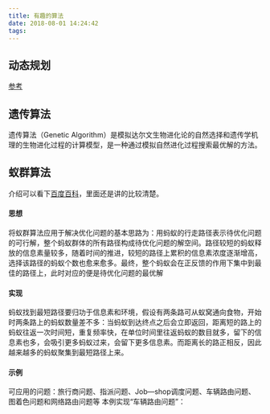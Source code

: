 ```yaml
---
title: 有趣的算法
date: 2018-08-01 14:24:42
tags:
---
```


## 动态规划
[参考](http://www.hawstein.com/posts/dp-novice-to-advanced.html)


## 遗传算法
遗传算法（Genetic Algorithm）是模拟达尔文生物进化论的自然选择和遗传学机理的生物进化过程的计算模型，是一种通过模拟自然进化过程搜索最优解的方法。

## 蚁群算法
介绍可以看下[百度百科](https://baike.baidu.com/item/%E8%9A%81%E7%BE%A4%E7%AE%97%E6%B3%95/9646604?fr=aladdin)，里面还是讲的比较清楚。
#### 思想
将蚁群算法应用于解决优化问题的基本思路为：用蚂蚁的行走路径表示待优化问题的可行解，整个蚂蚁群体的所有路径构成待优化问题的解空间。路径较短的蚂蚁释放的信息素量较多，随着时间的推进，较短的路径上累积的信息素浓度逐渐增高，选择该路径的蚂蚁个数也愈来愈多。最终，整个蚂蚁会在正反馈的作用下集中到最佳的路径上，此时对应的便是待优化问题的最优解
#### 实现
蚂蚁找到最短路径要归功于信息素和环境，假设有两条路可从蚁窝通向食物，开始时两条路上的蚂蚁数量差不多：当蚂蚁到达终点之后会立即返回，距离短的路上的蚂蚁往返一次时间短，重复频率快，在单位时间里往返蚂蚁的数目就多，留下的信息素也多，会吸引更多蚂蚁过来，会留下更多信息素。而距离长的路正相反，因此越来越多的蚂蚁聚集到最短路径上来。
#### 示例
可应用的问题：旅行商问题、指派问题、Job—shop调度问题、车辆路由问题、图着色问题和网络路由问题等
本例实现“车辆路由问题”：
```

```